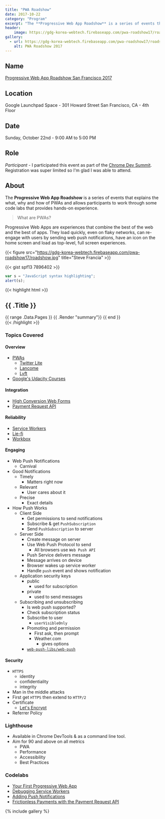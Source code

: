 ```yaml
---
title: "PWA Roadshow"
date: 2017-10-22
category: "Program"
excerpt: "The **Progressive Web App Roadshow** is a series of events that explains the what, why and how of PWAs and allows participants to work through some code labs that provides hands-on experience."
header:
    image: https://gdg-korea-webtech.firebaseapp.com/pwa-roadshow17/roadshow.jpg
gallery:
  - url: https://gdg-korea-webtech.firebaseapp.com/pwa-roadshow17/roadshow.jpg
    alt: PWA Roadshow 2017
---
```


## Name

[Progressive Web App Roadshow San Francisco 2017](//events.withgoogle.com/progressive-web-app-roadshow-san-francisco-2017/)

## Location

Google Launchpad Space - 301 Howard Street San Francisco, CA - 4th Floor

## Date

Sunday, October 22nd - 9:00 AM to 5:00 PM

## Role

*Participant* - I participated this event as part of the [Chrome Dev Summit](//developer.chrome.com/devsummit/). Registration was super limited so I'm glad I was able to attend.

## About

The **Progressive Web App Roadshow** is a series of events that explains the what, why and how of PWAs and allows participants to work through some code labs that provides hands-on experience.

> What are PWAs?

Progressive Web Apps are experiences that combine the best of the web and the best of apps. They load quickly, even on flaky networks, can re-engage with users by sending web push notifications, have an icon on the home screen and load as top-level, full screen experiences.

{{< figure src="https://gdg-korea-webtech.firebaseapp.com/pwa-roadshow17/roadshow.jpg" title="Steve Francia" >}}

{{< gist spf13 7896402 >}}

```javascript
var s = "JavaScript syntax highlighting";
alert(s);
```

{{< highlight html >}}
<section id="main">
  <div>
    <h1 id="title">{{ .Title }}</h1>
    {{ range .Data.Pages }}
      {{ .Render "summary"}}
    {{ end }}
  </div>
</section>
{{< /highlight >}}

### Topics Covered

#### Overview

- [PWAs](//developers.google.com/web/progressive-web-apps)
  - [Twitter Lite](//mobile.twitter.com/home)
  - [Lancome](//lancome.com)
  - [Lyft](//ride.lyft.com)
- [Google's Udacity Courses](//www.udacity.com/google)

#### Integration

- [High Conversion Web Forms](//developers.google.com/web/fundamentals/design-and-ux/input/forms/#recommended_input_name_and_autocomplete_attribute_values)
- [Payment Request API](//developers.google.com/web/fundamentals/payments/)

#### Reliability

- [Service Workers](//developers.google.com/web/fundamentals/primers/service-workers/)
- [Lie-fi](//www.urbandictionary.com/define.php?term=lie-fi)
- [Workbox](//workboxjs.org/)

#### Engaging

- Web Push Notifications
  - Carnival
- Good Notifications
  - Timely
    - Matters right now
  - Relevant
    - User cares about it
  - Precise
    - Exact details
- How Push Works
  - Client Side
    - Get permissions to send notifications
    - Subscribe & get `PushSubscription`
    - Send `PushSubscription` to server
  - Server Side
    - Create message on server
    - Use Web Push Protocol to send
      - All browsers use `Web Push API`
    - Push Service delivers message
    - Message arrives on device
    - Browser wakes up service worker
    - Handle `push` event and shows notification
  - Application security keys
    - public
      - used for subscription
    - private
      - used to send messages
  - Subscribing and unsubscribing
    - Is web push supported?
    - Check subscription status
    - Subscribe to user
      - `userVisibleOnly`
    - Promoting and permission
      - First ask, then prompt
      - Weather.com
        - gives options
    - [`web-push-libs/web-push`](//github.com/web-push-libs/web-push)

#### Security

- `HTTPS`
  - identity
  - confidentiality
  - integrity
- Man in the middle attacks
- First get `HTTPS` then extend to `HTTP/2`
- Certificate
  - [Let's Encrypt](https://letsencrypt.org/)
- Referrer Policy

### Lighthouse

- Available in Chrome DevTools & as a command line tool.
- Aim for 90 and above on all metrics
  - PWA
  - Performance
  - Accessibility
  - Best Practices

### Codelabs

- [Your First Progressive Web App](//goo.gl/ubLX3o)
- [Debugging Service Workers](//goo.gl/QY5FFL)
- [Adding Push Notifications](//goo.gl/Mt2n5k)
- [Frictionless Payments with the Payment Request API](//goo.gl/SV4tgJ)

{% include gallery %}
